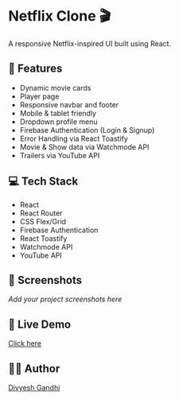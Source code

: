 # Netflix Clone 🎬

A responsive Netflix-inspired UI built using React.

## 🚀 Features

- Dynamic movie cards
- Player page
- Responsive navbar and footer
- Mobile & tablet friendly
- Dropdown profile menu
- Firebase Authentication (Login & Signup)
- Error Handling via React Toastify
- Movie & Show data via Watchmode API
- Trailers via YouTube API

## 💻 Tech Stack

- React
- React Router
- CSS Flex/Grid
- Firebase Authentication
- React Toastify
- Watchmode API
- YouTube API

## 📸 Screenshots

_Add your project screenshots here_

## 🔗 Live Demo

[Click here](https://netflix-app-divyesh.vercel.app)

## 🙋‍♂️ Author

[Divyesh Gandhi](https://github.com/code-with-divyesh/)
